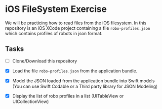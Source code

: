# iOS FileSystem Exercise

We will be practicing how to read files from the iOS filesystem. In this repository is an iOS XCode project containing a file ```robo-profiles.json``` which contains profiles of robots in json format.

## Tasks

- [ ] Clone/Download this repository

- [x] Load the file ```robo-profiles.json``` from the application bundle.

- [x] Model the JSON loaded from the application bundle into Swift models (You can use Swift Codable or a Third party library for JSON Modeling)

- [x] Display the list of robo profiles in a list (UITableView or UICollectionView)
